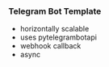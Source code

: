 ### Telegram Bot Template
- horizontally scalable
- uses pytelegrambotapi
- webhook callback
- async